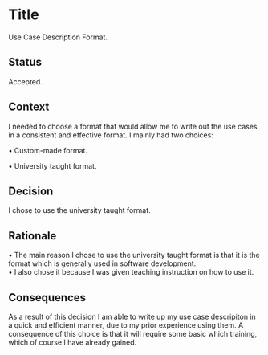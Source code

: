 # Title
Use Case Description Format.

## Status
Accepted.

## Context
I needed to choose a format that would allow me to write out the use cases in a consistent and effective format. I mainly had two choices:

•	Custom-made format.

•	University taught format.

## Decision
I chose to use the university taught format.

## Rationale
• The main reason I chose to use the university taught format is that it is the format which is generally used in software development.   
• I also chose it because I was given teaching instruction on how to use it.   

## Consequences
As a result of this decision I am able to write up my use case descripiton in a quick and efficient manner, due to my prior experience using them. A consequence of this choice is that it will require some basic which training, which of course I have already gained.
